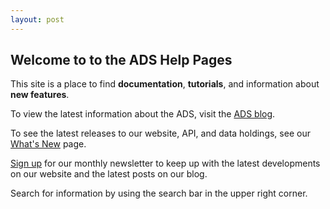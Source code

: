 ```yaml
---
layout: post
---
```




<h2>Welcome to to the ADS Help Pages</h2>

<p>This site is a place to find <b>documentation</b>, <b>tutorials</b>, and information about <b>new features</b>.</p>


<p>
  To view the latest information about the ADS, visit the <a href="{{ site.baseurl }}/blog">ADS blog</a>.
</p>

<p>
To see the latest releases to our website, API, and data holdings, see our <a href="{{ site.baseurl }}/help/whats_new/">What's New</a> page.
</p>

<p>
<a href="http://eepurl.com/ggoxhn">Sign up</a> for our monthly newsletter to keep up with the latest
developments on our website and the latest posts on our blog.
</p>
  
<p>Search for information by using the search bar in the upper right corner.</p>
